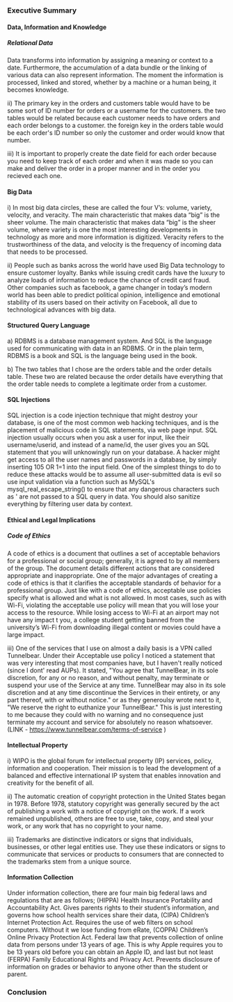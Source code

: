 ### Executive Summary

#### Data, Information and Knowledge 
##### Relational Data
Data transforms into information by assigning a meaning or context to a date. Furthermore, the accumulation of a data bundle or the linking of various data can also represent information. The moment the information is processed, linked and stored, whether by a machine or a human being, it becomes knowledge.

ii) The primary key in the orders and customers table would have to be some sort of ID number for orders or a username for the customers. the two tables would be related because each customer needs to have orders and each order belongs to a customer. the foreign key in the orders table would be each order's ID number so only the customer and order would know that number. 

iii) It is important to properly create the date field for each order because you need to keep track of each order and when it was made so you can make and deliver the order in a proper manner and in the order you recieved each one. 

#### Big Data
i) In most big data circles, these are called the four V’s: volume, variety, velocity, and veracity. The main characteristic that makes data “big” is the sheer volume. The main characteristic that makes data “big” is the sheer volume, where variety is one the most interesting developments in technology as more and more information is digitized. Veracity refers to the trustworthiness of the data, and velocity is the frequency of incoming data that needs to be processed.
 
ii) People such as banks across the world have used Big Data technology to ensure customer loyalty. Banks while issuing credit cards have the luxury to analyze loads of information to reduce the chance of credit card fraud. Other companies such as facebook, a game changer in today’s modern world has been able to predict political opinion, intelligence and emotional stability of its users based on their activity on Facebook, all due to technological advances with big data. 

#### Structured Query Language 

a) RDBMS is a database management system. And SQL is the language used for communicating with data in an RDBMS. Or in the plain term, RDBMS is a book and SQL is the language being used in the book.

b) The two tables that I chose are the orders table and the order details table. These two are related because the order details have everything that the order table needs to complete a legitimate order from a customer. 

#### SQL Injections 
SQL injection is a code injection technique that might destroy your database, is one of the most common web hacking techniques, and is the placement of malicious code in SQL statements, via web page input. SQL injection usually occurs when you ask a user for input, like their username/userid, and instead of a name/id, the user gives you an SQL statement that you will unknowingly run on your database. A hacker might get access to all the user names and passwords in a database, by simply inserting 105 OR 1=1 into the input field. One of the simplest things to do to reduce these attacks would be to assume all user-submitted data is evil so use input validation via a function such as MySQL's mysql_real_escape_string() to ensure that any dangerous characters such as ' are not passed to a SQL query in data. You should also sanitize everything by filtering user data by context.

####  Ethical and Legal Implications 
##### Code of Ethics
A code of ethics is a document that outlines a set of acceptable behaviors for a professional or social group; generally, it is agreed to by all members of the group. The document details different actions that are considered appropriate and inappropriate. One of the major advantages of creating a code of ethics is that it clarifies the acceptable standards of behavior for a professional group. Just like with a code of ethics, acceptable use policies specify what is allowed and what is not allowed. In most cases, such as with Wi-Fi, violating the acceptable use policy will mean that you will lose your access to the resource. While losing access to Wi-Fi at an airport may not have any impact t you, a college student getting banned from the university’s Wi-Fi from downloading illegal content or movies could have a large impact.

iii) One of the services that I use on almost a daily basis is a VPN called Tunnelbear. Under their Acceptable use policy I noticed a statement that was very interesting that most companies have, but I haven't really noticed (since I dont' read AUPs). It stated, "You agree that TunnelBear, in its sole discretion, for any or no reason, and without penalty, may terminate or suspend your use of the Service at any time. TunnelBear may also in its sole discretion and at any time discontinue the Services in their entirety, or any part thereof, with or without notice." or as they generoulsy wrote next to it, "We reserve the right to euthanize your TunnelBear." This is just interesting to me because they could with no warning and no consequence just terminate my account and service for absolutely no reason whatsoever.  (LINK - https://www.tunnelbear.com/terms-of-service )

#### Intellectual Property 
i) WIPO is the global forum for intellectual property (IP) services, policy, information and cooperation. Their mission is to lead the development of a balanced and effective international IP system that enables innovation and creativity for the benefit of all. 

ii) The automatic creation of copyright protection in the United States began in 1978. Before 1978, statutory copyright was generally secured by the act of publishing a work with a notice of copyright on the work. If a work remained unpublished, others are free to use, take, copy, and steal your work, or any work that has no copyright to your name. 

iii) Trademarks are distinctive indicators or signs that individuals, businesses, or other legal entities use. They use these indicators or signs to communicate that services or products to consumers that are connected to the trademarks stem from a unique source. 

####  Information Collection
Under information collection, there are four main big federal laws and regulations that are as follows; (HIPPA) Health Insurance Portability and Accountability Act. Gives parents rights to their student’s information, and governs how school health services share their data, (CIPA) Children’s Internet Protection Act. Requires the use of web filters on school computers. Without it we lose funding from eRate, (COPPA) Children’s Online Privacy Protection Act. Federal law that prevents collection of online data from persons under 13 years of age. This is why Apple requires you to be 13 years old before you can obtain an Apple ID, and last but not least (FERPA) Family Educational Rights and Privacy Act. Prevents disclosure of information on grades or behavior to anyone other than the student or parent.


### Conclusion
